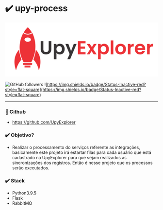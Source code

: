 # ✔️ upy-process
<a href ="http://www.upyexplorer.com" target="_blank"><img src="docs/upy-explorer.png"></a>

![GitHub followers](https://img.shields.io/github/followers/UpyExplorer?label=UpyExplorer&style=flat-square)
![https://img.shields.io/badge/Status-Inactive-red?style=flat-square](https://img.shields.io/badge/Status-Inactive-red?style=flat-square)

---

### 🚀 Github

- https://github.com/UpyExplorer

### ✔️ Objetivo?
- Realizar o processamento do serviços referente as integrações, basicamente
este projeto irá estartar filas para cada usuário que está cadastrado na
UpyExplorer para que sejam realizados as sincronizações dos registros.
Então é nesse projeto que os processos serão executados.

### ✔️ Stack
- Python3.9.5
- Flask
- RabbitMQ
 
